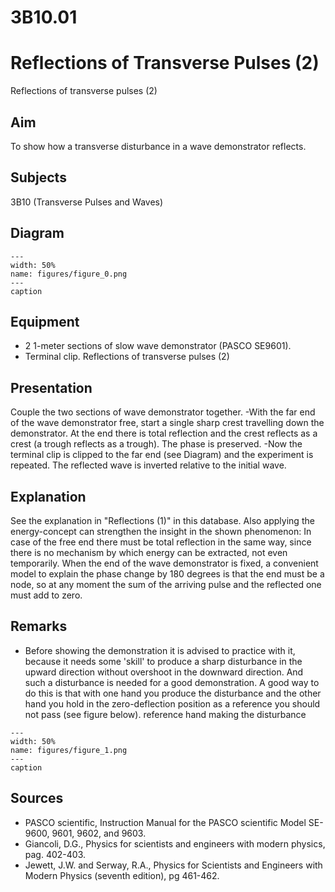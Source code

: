 # 3B10.01 
  # Reflections of Transverse Pulses (2) 
 Reflections of transverse pulses (2)    
  
## Aim   
 To show how a transverse disturbance in a wave demonstrator reflects.    
  
## Subjects   
 3B10 (Transverse Pulses and Waves)   
  
## Diagram   
   
```{figure} figures/figure_0.png  
---  
width: 50%  
name: figures/figure_0.png  
---  
caption  
``` 
     
  
## Equipment   
 
 *  2 1-meter sections of slow wave demonstrator (PASCO SE9601). 
 *  Terminal clip. Reflections of transverse pulses (2)
    
  
## Presentation   
 Couple the two sections of wave demonstrator together. -With the far end of the wave demonstrator free, start a single sharp crest travelling down the demonstrator. At the end there is total reflection and the crest reflects as a crest (a trough reflects as a trough). The phase is preserved. -Now the terminal clip is clipped to the far end (see Diagram) and the experiment is repeated. The reflected wave is inverted relative to the initial wave.    
  
## Explanation   
 See the explanation in "Reflections (1)" in this database. Also applying the energy-concept can strengthen the insight in the shown phenomenon: In case of the free end there must be total reflection in the same way, since there is no mechanism by which energy can be extracted, not even temporarily. When the end of the wave demonstrator is fixed, a convenient model to explain the phase change by 180 degrees is that the end must be a node, so at any moment the sum of the arriving pulse and the reflected one must add to zero.    
  
## Remarks   
 
 *  Before showing the demonstration it is advised to practice with it, because it needs some 'skill' to produce a sharp disturbance in the upward direction without overshoot in the downward direction. And such a disturbance is needed for a good demonstration. A good way to do this is that with one hand you produce the disturbance and the other hand you hold in the zero-deflection position as a reference you should not pass (see figure below). reference hand making the disturbance   
```{figure} figures/figure_1.png  
---  
width: 50%  
name: figures/figure_1.png  
---  
caption  
```
 
     
  
## Sources   
 
 *  PASCO scientific, Instruction Manual for the PASCO scientific Model SE-9600, 9601, 9602, and 9603. 
 *  Giancoli, D.G., Physics for scientists and engineers with modern physics, pag. 402-403. 
 *  Jewett, J.W. and Serway, R.A., Physics for Scientists and Engineers with Modern Physics (seventh edition), pg 461-462.
  